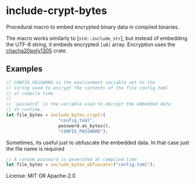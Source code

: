 # include-crypt-bytes

Procedural macro to embed encrypted binary data in compiled binaries.

The macro works similarly to [`std::include_str`], but instead of embedding the UTF-8
string, it embeds encrypted `[u8]` array. Encryption uses the [chacha20poly1305][1] crate.

## Examples

```rust
// CONFIG_PASSWORD is the environment variable set to the
// string used to encrypt the contents of the file config.toml
// at compile time
//
// `password` is the variable used to decrypt the embedded data
// at runtime.
let file_bytes = include_bytes_crypt!(
                    "config.toml",
                    password.as_bytes(),
                    "CONFIG_PASSWORD");
```

Sometimes, its useful just to obfuscate the embedded data. In that case just the file name is required

```rust
// A random password is generated at compiled time
let file_bytes = include_bytes_obfuscate!("config.toml");
```

[1]: https://docs.rs/chacha20poly1305

License: MIT OR Apache-2.0
